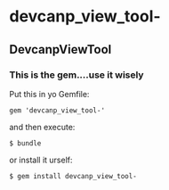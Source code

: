 # devcanp_view_tool-

## DevcanpViewTool
### This is the gem....use it wisely

Put this in yo Gemfile:

```
gem 'devcanp_view_tool-'
```

and then execute:

```
$ bundle
```

or install it urself:

```
$ gem install devcanp_view_tool-
```

